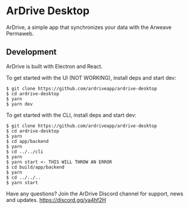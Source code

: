 # ArDrive Desktop

ArDrive, a simple app that synchronizes your data with the Arweave Permaweb.

## Development

ArDrive is built with Electron and React.

To get started with the UI (NOT WORKING), install deps and start dev:

```
$ git clone https://github.com/ardriveapp/ardrive-desktop
$ cd ardrive-desktop
$ yarn
$ yarn dev
```

To get started with the CLI, install deps and start dev:

```
$ git clone https://github.com/ardriveapp/ardrive-desktop
$ cd ardrive-desktop
$ yarn
$ cd app/backend
$ yarn
$ cd ../../cli
$ yarn
$ yarn start <- THIS WILL THROW AN ERROR
$ cd build/app/backend
$ yarn
$ cd ../../..
$ yarn start
```
Have any questions?  Join the ArDrive Discord channel for support, news and updates.  https://discord.gg/ya4hf2H
